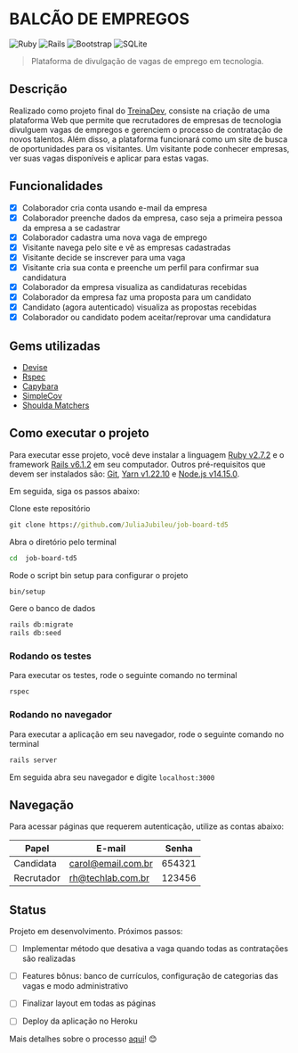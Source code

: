 # BALCÃO DE EMPREGOS
<p>
<img alt="Ruby" src="https://img.shields.io/badge/ruby-%23CC342D.svg?&style=for-the-badge&logo=ruby&logoColor=white"/>
<img alt="Rails" src="https://img.shields.io/badge/rails%20-%23CC0000.svg?&style=for-the-badge&logo=ruby-on-rails&logoColor=white"/>
<img alt="Bootstrap" src="https://img.shields.io/badge/bootstrap%20-%23563D7C.svg?&style=for-the-badge&logo=bootstrap&logoColor=white"/>
<img alt="SQLite" src ="https://img.shields.io/badge/sqlite-%2307405e.svg?&style=for-the-badge&logo=sqlite&logoColor=white"/>
</p>

> Plataforma de divulgação de vagas de emprego em tecnologia.  

## Descrição

Realizado como projeto final do [TreinaDev](https://www.treinadev.com.br/home), consiste na criação de uma plataforma Web que permite que recrutadores de empresas de tecnologia divulguem vagas de empregos e gerenciem o processo de contratação de novos talentos. Além disso, a plataforma funcionará como um site de busca de oportunidades para os visitantes. Um visitante pode conhecer empresas, ver suas vagas disponíveis e aplicar para estas vagas.

## Funcionalidades

- [x] Colaborador cria conta usando e-mail da empresa
- [x] Colaborador preenche dados da empresa, caso seja a primeira pessoa da empresa a se cadastrar
- [x] Colaborador cadastra uma nova vaga de emprego
- [x] Visitante navega pelo site e vê as empresas cadastradas
- [x] Visitante decide se inscrever para uma vaga
- [x] Visitante cria sua conta e preenche um perfil para confirmar sua candidatura
- [x] Colaborador da empresa visualiza as candidaturas recebidas
- [x] Colaborador da empresa faz uma proposta para um candidato
- [x] Candidato (agora autenticado) visualiza as propostas recebidas
- [x] Colaborador ou candidato podem aceitar/reprovar uma candidatura

## Gems utilizadas

* [Devise](https://github.com/heartcombo/devise)
* [Rspec](https://github.com/rspec/rspec-rails)
* [Capybara](https://github.com/teamcapybara/capybara)
* [SimpleCov](https://github.com/simplecov-ruby/simplecov)
* [Shoulda Matchers](https://github.com/thoughtbot/shoulda-matchers)

## Como executar o projeto

Para executar esse projeto, você deve instalar a linguagem [Ruby v2.7.2](https://www.ruby-lang.org/pt/) e o framework [Rails v6.1.2](https://guides.rubyonrails.org/) em seu computador. Outros pré-requisitos que devem ser instalados são: [Git](https://git-scm.com/book/pt-br/v2/Come%C3%A7ando-Instalando-o-Git), [Yarn v1.22.10](https://classic.yarnpkg.com/en/docs/install#mac-stable) e [Node.js v14.15.0](https://nodejs.org/pt-br/download/package-manager/).


Em seguida, siga os passos abaixo: 

Clone este repositório

```cmd
git clone https://github.com/JuliaJubileu/job-board-td5
```

Abra o diretório pelo terminal

```bash
cd  job-board-td5
```

Rode o script bin setup para configurar o projeto

```bash
bin/setup
```

Gere o banco de dados 

```bash
rails db:migrate
rails db:seed
```

### Rodando os testes

Para executar os testes, rode o seguinte comando no terminal

```bash
rspec 
```

### Rodando no navegador

Para executar a aplicação em seu navegador, rode o seguinte comando no terminal

```bash
rails server
```

Em seguida abra seu navegador e digite `localhost:3000`

## Navegação

Para acessar páginas que requerem autenticação, utilize as contas abaixo: 

| Papel | E-mail | Senha | 
| --- | --- | --- |
| Candidata | carol@email.com.br | 654321 |
| Recrutador | rh@techlab.com.br | 123456 |


## Status
Projeto em desenvolvimento. Próximos passos: 

- [ ] Implementar método que desativa a vaga quando todas as contratações são realizadas
- [ ] Features bônus: banco de currículos, configuração de categorias das vagas e modo administrativo
- [ ] Finalizar layout em todas as páginas
- [ ] Deploy da aplicação no Heroku


Mais detalhes sobre o processo [aqui](https://www.notion.so/Projeto-2-Balc-o-de-Empregos-4dbe791ce3224d80bb1bf56ca07e23a0)! :blush:	
